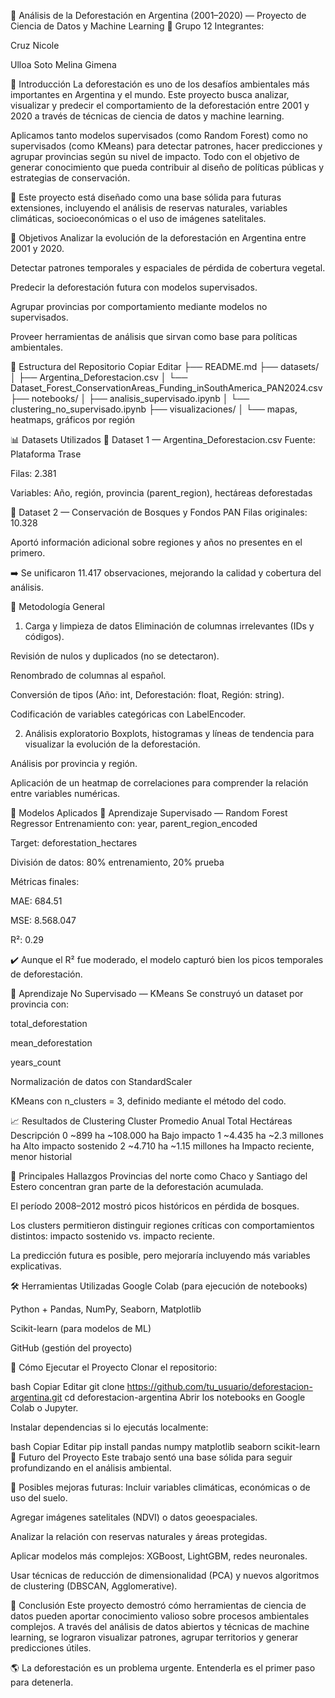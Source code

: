 🌳 Análisis de la Deforestación en Argentina (2001–2020) — Proyecto de Ciencia de Datos y Machine Learning
👥 Grupo 12
Integrantes:

Cruz Nicole

Ulloa Soto Melina Gimena

📘 Introducción
La deforestación es uno de los desafíos ambientales más importantes en Argentina y el mundo. Este proyecto busca analizar, visualizar y predecir el comportamiento de la deforestación entre 2001 y 2020 a través de técnicas de ciencia de datos y machine learning.

Aplicamos tanto modelos supervisados (como Random Forest) como no supervisados (como KMeans) para detectar patrones, hacer predicciones y agrupar provincias según su nivel de impacto. Todo con el objetivo de generar conocimiento que pueda contribuir al diseño de políticas públicas y estrategias de conservación.

🔄 Este proyecto está diseñado como una base sólida para futuras extensiones, incluyendo el análisis de reservas naturales, variables climáticas, socioeconómicas o el uso de imágenes satelitales.

🎯 Objetivos
Analizar la evolución de la deforestación en Argentina entre 2001 y 2020.

Detectar patrones temporales y espaciales de pérdida de cobertura vegetal.

Predecir la deforestación futura con modelos supervisados.

Agrupar provincias por comportamiento mediante modelos no supervisados.

Proveer herramientas de análisis que sirvan como base para políticas ambientales.

📂 Estructura del Repositorio
Copiar
Editar
├── README.md
├── datasets/
│   ├── Argentina_Deforestacion.csv
│   └── Dataset_Forest_ConservationAreas_Funding_inSouthAmerica_PAN2024.csv
├── notebooks/
│   ├── analisis_supervisado.ipynb
│   └── clustering_no_supervisado.ipynb
├── visualizaciones/
│   └── mapas, heatmaps, gráficos por región

📊 Datasets Utilizados
📌 Dataset 1 — Argentina_Deforestacion.csv
Fuente: Plataforma Trase

Filas: 2.381

Variables: Año, región, provincia (parent_region), hectáreas deforestadas

📌 Dataset 2 — Conservación de Bosques y Fondos PAN
Filas originales: 10.328

Aportó información adicional sobre regiones y años no presentes en el primero.

➡️ Se unificaron 11.417 observaciones, mejorando la calidad y cobertura del análisis.

🔄 Metodología General
1. Carga y limpieza de datos
Eliminación de columnas irrelevantes (IDs y códigos).

Revisión de nulos y duplicados (no se detectaron).

Renombrado de columnas al español.

Conversión de tipos (Año: int, Deforestación: float, Región: string).

Codificación de variables categóricas con LabelEncoder.

2. Análisis exploratorio
Boxplots, histogramas y líneas de tendencia para visualizar la evolución de la deforestación.

Análisis por provincia y región.

Aplicación de un heatmap de correlaciones para comprender la relación entre variables numéricas.

🤖 Modelos Aplicados
🧩 Aprendizaje Supervisado — Random Forest Regressor
Entrenamiento con: year, parent_region_encoded

Target: deforestation_hectares

División de datos: 80% entrenamiento, 20% prueba

Métricas finales:

MAE: 684.51

MSE: 8.568.047

R²: 0.29

✔️ Aunque el R² fue moderado, el modelo capturó bien los picos temporales de deforestación.

🧠 Aprendizaje No Supervisado — KMeans
Se construyó un dataset por provincia con:

total_deforestation

mean_deforestation

years_count

Normalización de datos con StandardScaler

KMeans con n_clusters = 3, definido mediante el método del codo.

📈 Resultados de Clustering
Cluster	Promedio Anual	Total Hectáreas	Descripción
0	~899 ha	~108.000 ha	Bajo impacto
1	~4.435 ha	~2.3 millones ha	Alto impacto sostenido
2	~4.710 ha	~1.15 millones ha	Impacto reciente, menor historial

📍 Principales Hallazgos
Provincias del norte como Chaco y Santiago del Estero concentran gran parte de la deforestación acumulada.

El período 2008–2012 mostró picos históricos en pérdida de bosques.

Los clusters permitieron distinguir regiones críticas con comportamientos distintos: impacto sostenido vs. impacto reciente.

La predicción futura es posible, pero mejoraría incluyendo más variables explicativas.

🛠️ Herramientas Utilizadas
Google Colab (para ejecución de notebooks)

Python + Pandas, NumPy, Seaborn, Matplotlib

Scikit-learn (para modelos de ML)

GitHub (gestión del proyecto)

🚀 Cómo Ejecutar el Proyecto
Clonar el repositorio:

bash
Copiar
Editar
git clone https://github.com/tu_usuario/deforestacion-argentina.git
cd deforestacion-argentina
Abrir los notebooks en Google Colab o Jupyter.

Instalar dependencias si lo ejecutás localmente:

bash
Copiar
Editar
pip install pandas numpy matplotlib seaborn scikit-learn
🌱 Futuro del Proyecto
Este trabajo sentó una base sólida para seguir profundizando en el análisis ambiental.

🔮 Posibles mejoras futuras:
Incluir variables climáticas, económicas o de uso del suelo.

Agregar imágenes satelitales (NDVI) o datos geoespaciales.

Analizar la relación con reservas naturales y áreas protegidas.

Aplicar modelos más complejos: XGBoost, LightGBM, redes neuronales.

Usar técnicas de reducción de dimensionalidad (PCA) y nuevos algoritmos de clustering (DBSCAN, Agglomerative).

📌 Conclusión
Este proyecto demostró cómo herramientas de ciencia de datos pueden aportar conocimiento valioso sobre procesos ambientales complejos. A través del análisis de datos abiertos y técnicas de machine learning, se lograron visualizar patrones, agrupar territorios y generar predicciones útiles.

🌎 La deforestación es un problema urgente. Entenderla es el primer paso para detenerla.

